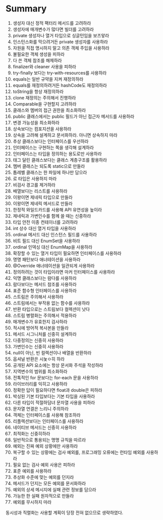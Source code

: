 # Summary



1. 생성자 대신 정적 팩터리 메서드를 고려하라
2. 생성자에 매개변수가 많다면 빌더를 고려하라
3. private 생성자나 열거 타입으로 싱글턴임을 보즈앟라
4. 인스턴스화를 막으려거든 private 생성자를 사용하라
5. 자원을 직접 명시하지 말고 의존 객체 주입을 사용하라
6. 불필요한 객체 생성을 피하라
7. 다 쓴 객체 참조를 해제하라
8. finalizer와 cleaner 사용을 피하라
9. try-finally 보다는 try-with-resources를 사용하라
10. equals는 일반 규약을 지켜 재정의하라
11. equals를 재정의하려거든 hashCode도 재정의하라
12. toString을 항상 재정의하라
13. clone 재정의는 주의해서 진행하라
14. Comparable을 구현할지 고려하라
15. 클래스와 멤버의 접근 권한을 최소화하라
16. public 클래스에서는 public 필드가 아닌 접근자 메서드를 사용하라
17. 변경 가능성을 최소화하라
18. 상속보다는 컴포지션을 사용하라
19. 상속을 고려해 설계하고 문서화하라. 아니면 상속하지 마라
20. 추상 클래스보다는 인터페이스를 우선하라
21. 인터페이스는 구현하는 쪽을 생각해 설계하라
22. 인터페이스는 타입을 정의하는 용도로만 사용하라
23. 태그 달린 클래스보다는 클래스 계층구조를 활용하라
24. 멤버 클래스는 되도록 static으로 만들라
25. 톱레벨 클래스는 한 파일에 하나만 담으라
26. 로 타입은 사용하지 마라
27. 비검사 경고를 제거하라
28. 배열보다는 리스트를 사용하라
29. 이왕이면 제네릭 타입으로 만들라
30. 이왕이면 제네릭 메서드로 만들라
31. 한정적 와일드카드를 사용해 API 유연성을 높이라
32. 제네릭과 가변인수를 함께 쓸 때는 신중하라
33. 타입 안전 이종 컨테이너를 고려하라
34. int 상수 대신 열거 타입을 사용하라
35. ordinal 메서드 대신 인스턴스 필드를 사용하라
36. 비트 필드 대신 EnumSet을 사용하라
37. ordinal 인덱싱 대신 EnumMap을 사용하라
38. 확장할 수 있는 열거 타입이 필요하면 인터페이스를 사용하라
39. 명명 패턴보다 애너테이션을 사용하라
40. @Override 애너테이션을 일관되게 사용하라
41. 정의하려는 것이 타입이라면 마커 인터페이스를 사용하라
42. 익명 클래스보다는 람다를 사용하라
43. 람다보다는 메서드 참조를 사용하라
44. 표준 함수형 인터페이스를 사용하라
45. 스트림은 주의해서 사용하라
46. 스트림에서는 부작용 없는 함수를 사용하라
47. 반환 타입으로는 스트림보다 컬렉션이 낫다
48. 스트림 병렬화는 주의해서 적용하라
49. 매개변수가 유효한지 검사하라
50. 적시에 방어적 복사본을 만들라
51. 메서드 시그니처를 신중히 설계하라
52. 다중정의는 신중히 사용하라
53. 가변인수는 신중히 사용하라
54. null이 아닌, 빈 컬렉션이나 배열을 반환하라
55. 옵셔널 반환은 시눚ㅇ히 하라
56. 공개된 API 요소에는 항상 문서화 주석을 작성하라
57. 지역변수의 범위를 최소화하라
58. 전톡적인 for 문보다는 for-each 문을 사용하라
59. 라이브러리를 익히고 사용하라
60. 정확한 답이 필요하다면 float과 double은 피하라
61. 박싱된 기본 타입보다는 기본 타입을 사용하라
62. 다른 타입이 적절하담녀 문자열 사용을 피하라
63. 문자열 연결은 느리니 주의하라
64. 객체는 인터페이스를 사용해 참조하라
65. 리플렉션보다는 인터페이스를 사용하라
66. 네이티브 메서드는 신중히 사용하라
67. 최적화는 신중히하라
68. 일반적으로 통용되는 명명 규칙을 따르라
69. 예외는 진짜 예외 상황에만 사용하라
70. 복구할 수 있는 상황에는 검사 예외를, 프로그래밍 오류에는 런타임 예외를 사용하라
71. 필요 없는 검사 예외 사용은 피하라
72. 표준 예외를 사용하라
73. 추상화 수준에 맞는 예외를 던지라
74. 메서드가 던지는 모든 예외를 문서화하라
75. 예외의 상세 메시지에 실패 관련 정보를 담으라
76. 가능한 한 실패 원자적으로 만들라
77. 예외를 무시하지 마라



동시성과 직렬화는 사용할 계획이 당장 전혀 없으므로 생략하였다.